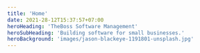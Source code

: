 ```yaml
---
title: 'Home'
date: 2021-28-12T15:37:57+07:00
heroHeading: 'TheBoss Software Management'
heroSubHeading: 'Building software for small businesses.'
heroBackground: 'images/jason-blackeye-1191801-unsplash.jpg'
---
```

